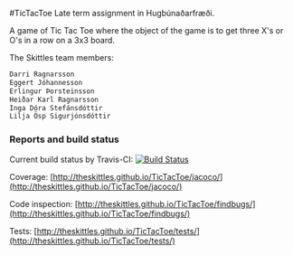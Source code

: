 #TicTacToe
Late term assignment in Hugbúnaðarfræði.

A game of Tic Tac Toe where the object of the game is to get three X's or O's in a row on a 3x3 board.

The Skittles team members:
```sh
Darri Ragnarsson
Eggert Jóhannesson
Erlingur Þorsteinsson
Heiðar Karl Ragnarsson
Inga Dóra Stefánsdóttir
Lilja Ösp Sigurjónsdóttir
```

### Reports and build status

Current build status by Travis-CI:
[![Build Status](https://travis-ci.org/TheSkittles/TicTacToe.svg?branch=master)](https://travis-ci.org/TheSkittles/TicTacToe)

Coverage:
[http://theskittles.github.io/TicTacToe/jacoco/](http://theskittles.github.io/TicTacToe/jacoco/)

Code inspection:
[http://theskittles.github.io/TicTacToe/findbugs/](http://theskittles.github.io/TicTacToe/findbugs/)

Tests:
[http://theskittles.github.io/TicTacToe/tests/](http://theskittles.github.io/TicTacToe/tests/)

